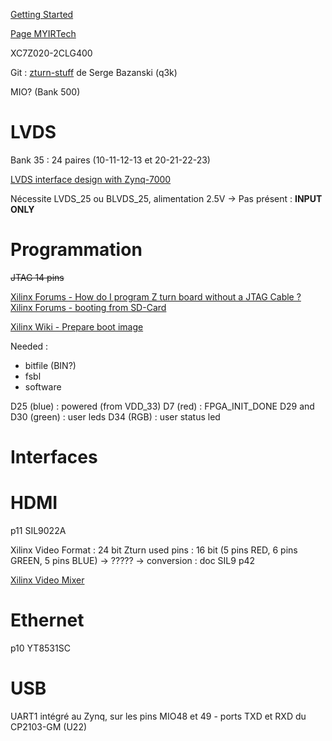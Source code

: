 
[Getting Started](https://www.fpgadeveloper.com/2017/10/getting-started-with-the-myir-z-turn.html/)

[Page MYIRTech](https://www.myirtech.com/list.asp?id=708)

XC7Z020-2CLG400

Git : [zturn-stuff](https://github.com/q3k/zturn-stuff/tree/master) de Serge Bazanski (q3k)

MIO? (Bank 500)

# LVDS

Bank 35 : 24 paires (10-11-12-13 et 20-21-22-23)

[LVDS interface design with Zynq-7000](https://support.xilinx.com/s/question/0D54U00007dHJ3fSAG/lvds-interface-design-with-zynq7000?language=en_US)

Nécessite LVDS_25 ou BLVDS_25, alimentation 2.5V
-> Pas présent : **INPUT ONLY**

# Programmation

~~JTAG 14 pins~~

[Xilinx Forums - How do I program Z turn board without a JTAG Cable ?](https://support.xilinx.com/s/question/0D52E00006hpjD9SAI/how-do-i-program-z-turn-board-without-a-jtag-cable-?language=en_US)
[Xilinx Forums - booting from SD-Card](https://support.xilinx.com/s/question/0D52E00006hpY1gSAE/booting-from-sdcard?language=en_US)

[Xilinx Wiki - Prepare boot image](https://xilinx-wiki.atlassian.net/wiki/spaces/A/pages/18841976/Prepare+boot+image)

Needed : 
- bitfile (BIN?)
- fsbl
- software

D25 (blue) : powered (from VDD_33)
D7 (red) : FPGA_INIT_DONE
D29 and D30 (green) : user leds
D34 (RGB) : user status led

# Interfaces

# HDMI

p11
SIL9022A

Xilinx Video Format : 24 bit
Zturn used pins : 16 bit (5 pins RED, 6 pins GREEN, 5 pins BLUE) -> ?????
-> conversion : doc SIL9 p42

[Xilinx Video Mixer](https://xilinx-wiki.atlassian.net/wiki/spaces/A/pages/18841850/Video+Mixer)
# Ethernet

p10
YT8531SC
# USB

UART1 intégré au Zynq, sur les pins MIO48 et 49 - ports TXD et RXD du CP2103-GM (U22)
